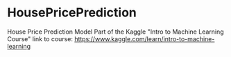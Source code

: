 # HousePricePrediction
House Price Prediction Model Part of the Kaggle "Intro to Machine Learning Course"
link to course:
https://www.kaggle.com/learn/intro-to-machine-learning
